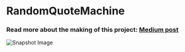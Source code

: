 # RandomQuoteMachine
### Read more about the making of this project: [Medium post](https://medium.com/@osseanna/how-i-made-random-quote-machine-dd2933360c95) 
![Snapshot Image](images/final.jpg)
